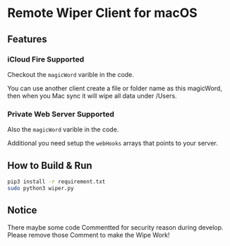 # Remote Wiper Client for macOS

## Features

### iCloud Fire Supported

Checkout the ```magicWord``` varible in the code.

You can use another client create a file or folder name as this magicWord, then when you Mac sync it will wipe all data under /Users.

### Private Web Server Supported

Also the ```magicWord``` varible in the code.

Additional you need setup the ```webHooks``` arrays that points to your server.

## How to Build & Run

```bash
pip3 install -r requirement.txt
sudo python3 wiper.py
```

## Notice

There maybe some code Commentted for security reason during develop. Please remove those Comment to make the Wipe Work!